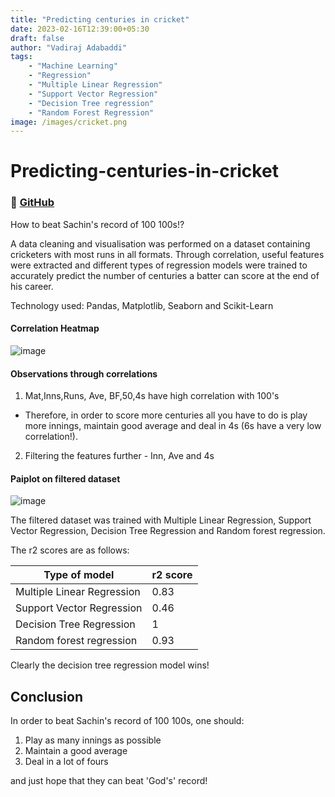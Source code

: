 ```yaml
---
title: "Predicting centuries in cricket"
date: 2023-02-16T12:39:00+05:30
draft: false
author: "Vadiraj Adabaddi"
tags:
    - "Machine Learning"
    - "Regression"
    - "Multiple Linear Regression"
    - "Support Vector Regression"
    - "Decision Tree regression"
    - "Random Forest Regression"
image: /images/cricket.png
---
```


# Predicting-centuries-in-cricket

### 🔗 [GitHub](https://github.com/Vadiraj-13/Predicting-centuries-in-cricket/)

How to beat Sachin's record of 100 100s!?

A data cleaning and visualisation was performed on a dataset containing cricketers with most runs in all formats.
Through correlation, useful features were extracted and different types of regression models were trained to accurately predict the number of centuries a batter can score at the end of his career.

Technology used: Pandas, Matplotlib, Seaborn and Scikit-Learn


#### Correlation Heatmap

![image](/centuries_heat.png)


#### Observations through correlations


1. Mat,Inns,Runs, Ave, BF,50,4s have high correlation with 100's

- Therefore, in order to score more centuries all you have to do is play more innings, maintain good average and deal in 4s (6s have a very low correlation!).

2. Filtering the features further - Inn, Ave and 4s


#### Paiplot on filtered dataset

![image](/centuries_pair.png)

The filtered dataset was trained with Multiple Linear Regression, Support Vector Regression, Decision Tree Regression and Random forest regression.

The r2 scores are as follows:

| Type of model      | r2 score |
| ----------| ----------- |
| Multiple Linear Regression     | 0.83            |
| Support Vector Regression| 0.46             |
| Decision Tree Regression     |     1         |
| Random forest regression       |     0.93         |


Clearly the decision tree regression model wins!

## Conclusion
In order to beat Sachin's record of 100 100s, one should:
1. Play as many innings as possible
2. Maintain a good average
3. Deal in a lot of fours

and just hope that they can beat 'God's' record!




